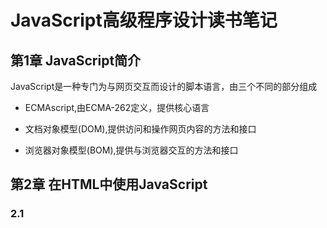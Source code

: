 # JavaScript高级程序设计读书笔记


## 第1章 JavaScript简介

JavaScript是一种专门为与网页交互而设计的脚本语言，由三个不同的部分组成

- ECMAscript,由ECMA-262定义，提供核心语言

- 文档对象模型(DOM),提供访问和操作网页内容的方法和接口
- 浏览器对象模型(BOM),提供与浏览器交互的方法和接口

## 第2章 在HTML中使用JavaScript

### 2.1 <script>元素

向HTML中插入JavaScript的主要方法，用该标签

1. 所有的<script>标签会按照在页面的出现顺序执行。在不使用defer和async属性的情况下，只有在解析完<script>后才会执行后面代码
2. 浏览器会先解析不使用defer的代码，所以一般把<script>标签。放在主要内容最后,即</body>前
3. 使用defer属性可以让脚本在文档完全呈现之后在执行
4. 使用async可以表示当前脚本不必等待其他脚本

## 第3章 基本概念

### 3.1 语法

1.  区分大小写
2.  标识符-  第一个字符必须是一个字母，下划线(_)或一个美元符号($). 其他字符可以是字母，下划线，美元符号或数字
3.  严格模式- 一些不确定的行为将得到处理，而且对于某些不安全错误也会抛出提示：用法"use strict";

### 3.2 关键字和保留字

### 3.3 变量

EMCAScript中变量是松散类型的，可以用来保存任何类型的变量

### 3.4 数据类型

5种简单数据类型：Undefined, Null, Boolean, Number, String.一种复杂数据类型:Object

typeof 操作符用法

```javascript
var message = "some";
alert (typeof message); //"String"
alert (typeof (messge)); //"String". 括号可以使用，但不是必须
alert (typeof 95); //"number"
alert (typeof function()); function--值是函数
alert (typeof object); 值是对象或null       
```

**Boolean**

所有类型都可以转换为boolean类型，用方法Boolean()，该类型只有两个字面值: true, false. 两个字面值区分大小写。

```javascript
var message = "Hello world!";
var messageAsBoolean = Boolean(message);

```

**Number**

最基本的是十进制

```js
var intNum = 55;
```

八进制字面值第一位必须是0， 然后是8进制数字序列（0-7）如果字面值超出了范围，前导0会被忽略，后面的值会当成当作十进制解析

```js
var Num1 = 070  //8进制的86
var Num2 = 079 //无效的8进制，解析为79
var Num3 = 08  //无效的8进制，解析为8
```

十六进制字面值前两位必须是0x， 后跟任何16进制数字（0-9，A-F）字母A-F可以小写

```js
var hexNum1 = 0xA  //十进制的10
var hexNum2 = 0x1F  //十进制的31
```

在进行算数计算，所有8，16进制都会转换为10进制

1. 浮点数值

数值中必须包含一个小数点，小数点后必须有一个数字

```js
var floatNum1 = 1.1;
var floatNum2 = 0.1;
var floatNum3 = .1; //有效不推荐
```

由于保存浮点数值需要的内存空间是保存整数值的两倍，ECMAScript会不失时机的把浮点转换为整数

```js
var floatNum1 = 1.;  //小数点后没有数字解析为1
var floatNum2 = 10.0;  //整数--解析为10

```

浮点数的最高精度是17位小数，但进行算数时精度不如整数。例如0.1+0.2的结果不是0.3 而是0.30000000000000004

2. 数值范围

超出的数值会被转换为-Infinity, Infinity. 后面无法参加下一次运算

3. NaN

NAN(Not a Number) 是一个特殊的数值，用来表示本来要返回数值的操作数值未返回的情况。例如在其他编程语言中任何数字/0 会返回错误，但在ECMAScript中，结果返回NaN，不会影响其他代码执行

任何涉及NaN的操作会返回NaN，NaN与任何值都不相等包括NaN。

处理整数的时候更常用的是parseInt()函数，在转换字符串，会忽略字符串前面的空格，直到找到第一个非空格字符，如果第一个字符不是数字或负号，返回NaN

```js
var num1 = parseInt("1234blue");  //1234
var num2 = parseInt("");  //NaN
var num3 = parseInt("22.2") //22小数点不是有效数字字符
```

**String**

单双引号都相同

1. 字符字面量

转义字符

2. 字符串的特点

一但创建，字符串的值不可变

3. 转换为字符串

toString()方法，null和undefined没有这个方法

String(), null 返回“null”， undefined返回“undefined”

**Object**

 ```js
var o = new Object()；
 ```

### 3.5 操作符

**一元操作符**

后置递增和递减与前置递增和递减有一个非常重要的区别，后置递增是在包含他们的语句被求值之后才执行。

```js
var num1 = 2;
var num2 = 20;
var num3 = num1-- + num2;  //22
var num4 = num1 + num2;  //21
```

**位操作符**

位操作符不直接操作64位的值，首先将64位转换为32位然后执行操作，最后将结果转换为64位。注意负数使用的是二进制补码。

1. 换位非（NOT）~
2. 换位与（AND）&
3. 换位或（OR）|
4. 换位异或（XOR）^

换位异或在两个数值对应位上只有1时才会返回1，如果对应的两位都是1或0，则返回0

**左移**

符号（<<）会将数值的所有位向左移指定的位数，如果将数值2（二进制10）向左移动5位，结果64（二进制1000000）

```js
var oldValue = 2;
var newValue = oldValue << 5;
```

**有符号的右移**

符号（>>）操作符会将数值向右移动，与左移相反

**无符号右移**

符号（>>>）会将数值的所有32位都向右移动。对正数来讲，与有符号右移相同

对负数来讲，首先无符号右移是以0来填充空位，其次无符号右移会把负数的二进制码当成正数的二进制码，而且负数以其绝对值的二进制补码形式表示

**布尔操作值**

1. 逻辑非（！）

无论这个值是什么数据类型，都会转换为一个布尔值再求反。

2. 逻辑与（&&）
3. 逻辑或（||）

只要有一个true 就是true

**相等操作符**

1. 相等和不相等（==，!=）

这两个操作符都会先转换操作数（强制转型）

2. 全等和不全等（===，！==）

```js
var res1 = ("55" == 55); //true
var res2 = ("55" === 55); //false
```

**条件操作符**

```js
var max = (num1 > num2) ? num1 : num2;
```

**赋值操作符**

**逗号操作符**

var num1 = 1, num2 = 2, num3 = 3;

可以用于声明多个变量，还可以用于赋值，总会返回逗号表达式的最后一项。

var num = (5, 1, 4, 8, 0) //为0；

### 3.6 语句

**if语句**

**do-while语句**

**while**

**for语句**

**for-in**

用来枚举

```js
for (var propName in window) {
	document.write(propName);
}
```

**label**

**break, continue**

break: 立即退出循环，执行循环后的

continue：退出循环但从循环顶部继续执行

**with**

作用是将代码的作用域设置到一个特定的对象中

```js
var qs = location.search.substring(1);
var hostName = location.hostname;
var url = location.href;

with(location) {
    var qs = search.substring(1);
	var hostName = hostname;
	var url = href;
}
```

**switch**

### 3.7 函数

return 之后的语句都不会再执行

```js
function sum(num1,num2){
	return num1+num2;
	alert("Hello world"); //这一句永远不会执行
}
```

**理解参数**

ECMAScript 函数不介意传递进来多少个参数，也不介意什么类型。在函数体内可以通过arguments对象来访问参数数组

```js
function sayHi() {
	alert("Hello"+arguments[0]+","+arguments[1]);
}
```

**没有重载**

在其他语言中，可以为一个函数编写两个定义，只要这两个定义的签名不同（接受参数的类型和数量）即可。而ECMAScript没有函数签名，故无重载

如果定义了两个名字相同的函数，则该名字只属于后者

## 第4章 变量，作用域和内存问题

###  4.1 **基本类型和引用类型的值**

ECMAScript的变量可能包含两种不同类型的值：基本类型值指的是简单的数据段，比如“Undefined，Null，Boolean，Number，String”。引用类型指的是保存在内存中的对象

**动态的属性**

我们可以给引用类型的值添加和删除属性和方法，但是基本类型不行

，尽管不会发生错误。

```js
var person = new Object();
person.name = "Nicholas";
alert(person.name);  //"Nicholas"

-------------------------------
    
var name = "Nicholas";
name.age = 27;
alert(name.age);  //undefined
```

**复制变量值**

对于基本类型值来说，如果从一个变量向另一个变量复制基本类型的值，会在变量对象上创建一个新值，然后把该值复制到为新变量分配的位置上

```js
var num1 = 5;
var num2 = num1
```

num2的5 与num1的5是完全独立的，两个变量可以参与任何操作而不会互相影响

对于引用类型来说，当从一个变量向另一个变量复制引用类型的值时，同样也会将存储在变量对象中的值复制一份到为新变量分配的空间中，不同的是，这个值的副本是一个***指针*** ，而这个指针指向存储中的一个对象。复制结束后，**两个变量实际上将引用同一个对象**，因此改变其中一个变量，会影响另一个变量。

```js
var obj1 = new Object();
var obj2 = obj1;
obj1.name = "Nicholas";
alert(obj.name);  //"Nicholas"

```

**传递参数**

所有函数都是按值传递的，基本类型值的传递如同基本类型变量的复制一样，引用类型值的传递如同引用类型变量的复制一样。

在向参数传递基本类型的值时候，被传递的值会被复制给一个局部变量（即命名参数，就是arguments对象中的一个元素）在向参数传递引用类型的值时候，会把这个值在内存中的地址复制给一个局部变量，这个局部变量的变化会反映在函数的外部

```js
function addTen(num){
	num += 10;
	return num;
}
var count = 20;
var resukt = addTen(count);
alert(count);  //20,nothing changed
alert(result); //30
------
function setName(obj) {
    obj.name = "Nicholas";
}
var person = new Object();
setName(person);
alert(person.name);   //"Nicholas"
--------------
function setName(obj) {
    obj.name = "Nicholas"；
    obj = new Object();
    obj.name = "Greg";
}
var person = new Object();
setName(person);
alert(person.name);  //"Nicholas" 
```

**检测类型**

```js
typeof
instanceof

var s = "Nicholas";
alert(typeof s); //string
result = variable instanceof constructor
alert(person instanceof Object); //person 是 Object吗？
```

### 4.2 执行环境及作用域（*）

 **执行环境**是JS中最为重要的一个概念，执行环境定义了变量或函数有权访问的其他数据，决定了他们各自的行为。每个执行环境都有一个与之关联的**变量对象** 环境中定义的所有变量和函数都保存在这个对象中。

每个函数都有自己的执行环境，当执行流进入一个函数时，函数的环境就会被推入一个环境栈，在函数执行之后，栈将其环境弹出，把控制权返回给之前的执行环境。

当代码在一个环境中执行，会创建变量对象的一个**作用域链（scope chain）** ,作用域链的用途是保证对执行环境有权访问的所有变量和函数的有序访问。作用域链的前端，始终都是当前执行的代码所在环境的变量。

**延长作用链**
当执行流进入下列任何一个语句时，作用域链会加长

try-catch语句的catch块

with语句 

**没有块级作用域**

```js
for (var i=10; i < 10; i++) {
	doSomething(i);
}
alert(i);  //10
```

对有块级作用域的语言来说for语句初始化变量的表达式所定义的变量，只会存在于循环境中，但对于js来说变量i在for结束依旧存在循环外部环境

1. 声明变量

使用var声明的变量会自动被添加到最接近的环境中，如果初始变量没用var声明，该变量会自动被添加到函数环境中。

```js
function add(num1,num2) {
	var sum = num1+num2;
	return sum;
}
var result = add(10,20);
alert(sum); //sum不是有效变量，会导致错误

-------
function add(num1,num2) {
	sum = num1+num2;
	return sum;
}
var result = add(10,20);
alert(sum); //30
```



2. 查询标识符

```js
var color = "blue";
function getColor(){
	return color;
}
alert(getColor()); //blue

----
var color = "blue";
function getColor(){
    var color = "red"
	return color;
}
alert(getColor()); //red

```

### 4.3 垃圾收集

局部变量只在函数执行的过程中存在 ,在这个过程中会为局部变量在栈或堆内存上分配相应的空间，直到函数执行结束

**标记清除**

当变量进入环境时，就将这个变量标记为“进入环境”，永远不能释放进入环境的变量所占用的内存，而当变量离开环境时，则将其标记为“离开环境”。

**引用计数**

跟踪记录每一个值被引用的次数。当声明一个变量并将一个引用类型赋值给该变量时，这个值的引用次数是1，如果同一个值又被赋给另一个变量，该值引用次数加1. 相反，如果包含对这个值又取得另外一个值，这个值的引用次数减一。当这个值的引用次数变成0时，则说明没有办法，则说明没有办法再访问这个值了。

## 第5章 引用类型

引用类型的值是引用类型的实例，在ECMAScript中，引用类型是一种数据结构，也被称为类

### 5.1 Object类型

创建Object实例的方式有两种，第一种是使用new操作符

```js
var person = new Object();
person.name = "Nicholas";
person.age = 22;
```

还有一种是使用对象字面量表示法，目的在于简化创建包含大量属性的对象的过程。

```js
var preson = {
	name: "Nicholas",
	age: 28
};

```

一般来说，访问对象时都是点表示法，在js中也可以使用方括号表示法来访问对象属性，应将要访问的属性以字符串形式放在方括号中。

```js
alert(person["name"]);  //"Nicholas"
alert(person.name); //"Nicholas"
```

### 5.2 Array类型

创建数组有两种方式，第一种是使用Array构造函数

```js
var color = new Array();
var color = new Array(4);
var color = new Array("red","blue","green");
var color = Array(3); //new 可省略
```

第二种基本方式是使用数组字面量表示法

```js
var colors = ["red", "blue","green"];  
var name = [];  //空数组
var value = [1,2,] //不要这样
```

数组的length属性很有特点--他 不只是只读的，可以通过设置属性，可以从数组的末尾移除项或添加新项。

```js
var colors = ["red", "blue","green"];  
colors.length = 2;
alert(colors[2]);  //undefined
```

新增的一项会取得undefined值

```js
var colors = ["red", "blue","green"];  
colors.length = 4;
alert(colors[3]);  //undefined
```

**转换方法**

所有对象都有 toLocaleString(), toString()和valueOf()方法。toString()方法返回以逗号分隔的字符串，而valueOf()返回的还是数组

**栈方法**

栈是一种后进先出的数据结构

push方法可以接受任意数量的参数，把他们逐个添加到数组末尾，并返回修改后的数组长度，

pop方法则从数组末尾移除最后一项，减少数组的length值，然后返回移除的项

```js
var colors = new Array();
var count = colors.push("red","blue");
alert(count);  //2

count = colors.push("black");
alert(count);   //3

var item = colors.pop();
alert(item);  //"black"
alert(colors.length); //2
```

**队列方法**

队列是先进先出

shift()方法能够移除数组中的第一个项并返回该项，同时长度减一

```js
var colors = new Array();
var count = color.push("red","green");
var item = colors.shift();
alert(item);  //"red"
```

unshift()方法能在数组前端添加任意项并返回新数组的长度。

```js
var colors = new Array();
var count = colors.unshift("red","green");
alert(count);  //2
count = colors.unshift("black");
alert(count); //3
```

数组中各项的顺序为“black”,"red","green"

**重排序方法**

数组中已经存在两个可以直接用重排序的方法：reverse(),sort()

```js
var values = [1,2,3,4,5];
values.reverse();
alert(values);  //5,4,3,2,1
```

sort()方法按升序排序数组项。 先调用每个数组项的toString()转型方法，然后比较得到的字符串，即使数组的每一项都是数值，sort()方法比较的也是字符串。

```js
var values = [0,1,5,15,10];
values.sort();
alert(values); //[ 0, 1, 10, 15, 5 ]
```

sort()函数再加上比较函数可保持正确的升序

```js
function compare(value1, value2) {
	if (value1 < value2) {
		return -1;
	} else if (value1 > value2) {
		return 1;
	} else {
		return 0;
	}
}

var values = [0,1,5,10,15];
values.sort(compare);
alert(values);  //0,1,5,10,15
```

**操作方法**

concat()方法：如果没有传递参数，只是复制当前数组并返回副本，如果有值或参数，则添加到结果数组中。

```js
var colors = ["red","green","blue"];
var colors2 = colors.concat("yellow",["black","brown"]);
alert(colors);  //red,green,blue
alert(colors2);  //red,green,blue,yellow,brown
```



slice()方法：能够基于当前数组的一个或多个项创建一个新数组。slice()可以接受一个或两个参数,即要返回项的起始位置和结束位置

```js
var colors = ["red","green","blue","yellow","purple"];
var colors2 = colors.slice(1);
var colors3 = colors.slice(1,4);
alert(colors2) //green,blue,yellow,purple
alert(colors3) //green,blue,yellow
```

splice()方法主要用途是向数组的中部插入项，使用这种方法的方式有3种。

删除：可以删除任意数量的项，只需要指定2个参数：要删除的第一项位置和要删除的项数，比如：splice(0,2)会删除数组中的前两项、

插入： 可以向指定位置插入任意数量的项，只需提供3个参数：起始位置，0（要删除的项数）和要插入的项。例如`splice(2,0,"red","green")`会从当前数组的位置2开始插入字符串“red”，“green”

替换： 可向指定位置插入任意数量的项，且同时删除任意数量的项，只需指定3个参数起始位置，要删除的项数和要插入的任意数量的项，插入的项数不必与删除的项数相等

```js
var colors = ["red","green","blue"];
var removed = colors.splice(0,1);  //删除第一项
alert(colors);   //green,blue
alert(removed);  //red

removed = colors.splice(1,0,"yellow","orange");//从位置1开始插入两项
alert(colors);  //green,yellow,orange,blue
alert(removed); //返回的是一个空数组

removed = colors.splice(1,1,"red","purple");  //插入两项，删除一项
alert(colors);  //green,red,purple,orange,blue
alert(removed); //yellow

```



**位置方法**

indexOf(), lastIndexOf()

**迭代方法**



**归并方法**

### 5.3 Date类型

var now = new Date();

### 5.4 RegExp类型

var expression =  /pattern/flags;

其中pattern是正则表达式，每个正则表达式都可以带一个或多个标志（flags）用以表明正则表达式的行为：

g：表示全局模式，该模式被应用于所有字符串

i：不区分大小写模式

m：表示多行模式，即在到达一行文本末尾时还会继续查找下一行是否存在与模式匹配的项。

### 5.5 Function类型

函数名是对象，因此函数名实际上也是一个指向函数对象的指针，不会与某个函数绑定

**没有重载**

```js
var addSomeNumber = function (num) {
	return num + 100;
}

addSomeNumber = function (num) {
	return num + 200;
}
```

在创建第二个函数的，实际上覆盖了引用第一个函数的变量

**函数声明与函数表达式**

解释器在向执行环境中加载数据时，会率先读取函数声明，并使其在执行任何代码之前可用；函数表达式，等到解析器执行到它所在的代码行，才会真正被执行

```js
alert(sum(10,10));
function sum(num1,num2){
	return num1+num2;
}
```

以上代码完全可以执行，在代码执行之前，解析器已经通过函数声明的提升过程，读取并将函数声明添加到执行。

如果将函数声明改为函数表达式，出现错误

```js
alert(sum(10,10));
var sum = function(num1,num2){
	return num1+num2;
}
```

**作为值的函数**

因为函数名本来就是变量，所以函数也可以作为值来使用。

**函数内部属性**



**函数的属性和方法**

length属性可以表示函数希望接受的命名参数个数

```js
function sum(num1, num2) {
	return num1+num2;
}
alert(sum.length);  //2
```

### 5.6基本包装类型

String，Boolean，Number

### 5.7 单体内置对象

由ECMAScript实现提供的，不依赖宿主环境的对象，这些对象在ECMAScript程序执行之前就已经存在了

**eval()**方法

就像一个完整的ECMAScript解析器，他接受一个参数，即要执行的ECMAScript字符串

eval("alert('hi')");

等价于

alert("hi");

**Global对象的属性**



**window对象**

**Math**对象

## 第6章 面向对象的程序设计

对象定义：无序属性的集合，其属性可以包含基本值，对象或者函数。

每个对象都是基于一个引用类型创建的

对象字面量语法：

```js
var person = {
	name: "Nicholas",
	age: 29,
	job: "Software Engineer",
	
	sayName: function() {
		alert(this.name);
	}
}
```

### 6.1 理解对象

**属性类型**

1. 数据属性

[[Configurable]]: 表示能否通过delete删除属性从而从而重新定义属性，能否把属性修改为访问器属性

[[Enumerable]]: 能否通过for-in 循环返回属性。

[[Writable]]: 表示能否修改属性的值

[[Value]]:包含这个属性的数据值

要修改属性默认属性属性，必须使用Object.defineProperty()方法，接收三个参数，属性所在的对象，属性的名字和一个描述符对象（以上的属性）

```js
var person = {};
Object.defineProperty(person,"name",{
	writable: false,
	value: "Nicho"
});
alert(person.name);//"Nicho"
person.name = "Grog";
alert(person.name);//"Nicho"
```

2. 访问器属性

不包含数据值，包含getter和setter属性

[[Configurable]]: 表示能否通过delete删除属性从而重新定义属性，能否修改属性的特性，或者能否把属性修改为数据属性,默认true

[[Enumerable]]:表示能否通过for-in循环，默认true

[[Get]]:读取属性时调用的函数

[[Set]]:写入属性时调用的函数

通过Object.defineProperty()定义

```js
var book = {
	_year: 2004,
	edition: 1
};
Object.defineProperty(book,"year", {
	get: function(){
		return this._year;
	},
	set: function(newValue) {
		if(newValue>2004) {
			this._year = newValue;
			this.edition += newValue - 2004;
		}
	}

});
book.year = 2005;
alert(book.edition); //2
```

**定义多个属性**

Object.defineProperties()

**读取属性的特性**

```js
var descriptor = Object.getOwnPropertyDescriptor(book,"_year");
alert(descriptor.value);//2004
alert(descriptor.configurable); //false
```

### 6.2 创建对象

**工厂模式**

 ```js
function createPerson(name,age,job) {
	var o = new Object();
	o.name = name;
	o.age = age;
	o.job = job;
	o.sayName = function(){
		alert(this.name);
	};
	return o;
}
var person1 = createPerson("Nicholas",29,"Software Engineer");
 ```

**构造函数模式**

```js
function Person(name, age, job){
	this.name = name;
	this.age = age;
	this.job = job;
	this.sayName = function(){
        alert(this.name);
    };
}
var person1 = new Person("Nicho",29,"Software Engineer");
```

与工厂模式不同：

1. 没有显式的创建对象
2. 直接将属性和方法赋予给this对象
3. 没有return语句

**原型模式**

我们创建的每一个函数都有一个prototype属性，这个属性是一个指针，指向一个对象，而这个对象的用途是包含可以由特定类型的所有实例共享的属性和方法，好处是可以让所有对象实例共享它所包含的属性和方法
